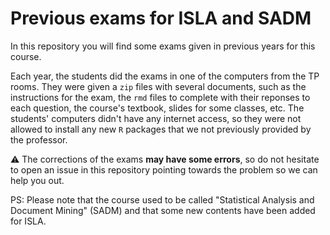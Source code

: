 # Previous exams for ISLA and SADM

In this repository you will find some exams given in previous years for this course.

Each year, the students did the exams in one of the computers from the TP rooms. They were given a `zip` files with several documents, such as the instructions for the exam, the `rmd` files to complete with their reponses to each question, the course's textbook, slides for some classes, etc. The students' computers didn't have any internet access, so they were not allowed to install any new `R` packages that we not previously provided by the professor.

:warning: The corrections of the exams **may have some errors**, so do not hesitate to open an issue in this repository pointing towards the problem so we can help you out.

PS: Please note that the course used to be called "Statistical Analysis and Document Mining" (SADM) and that some new contents have been added for ISLA.
